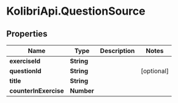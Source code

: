 # KolibriApi.QuestionSource

## Properties
Name | Type | Description | Notes
------------ | ------------- | ------------- | -------------
**exerciseId** | **String** |  | 
**questionId** | **String** |  | [optional] 
**title** | **String** |  | 
**counterInExercise** | **Number** |  | 


